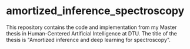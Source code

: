 # amortized_inference_spectroscopy
This repository contains the code and implementation from my Master thesis in Human-Centered Artificial Intelligence at DTU. The title of the thesis is "Amortized inference and deep learning for spectroscopy".
